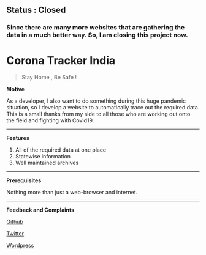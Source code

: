 ## Status : Closed
### Since there are many more websites that are gathering the data in a much better way. So, I am closing this project now.

# Corona Tracker India
> Stay Home ,
> Be Safe !

**Motive**

As a developer, I also want to do something during this huge pandemic situation, so I develop a website to automatically trace out the required data. This is a small thanks from my side to all those who are working out onto the field and fighting with Covid19.

----------

**Features**
1. All of the required data at one place
2. Statewise information
3. Well maintained archives

----------

**Prerequisites**

Nothing more than just a web-browser and internet.

----------
**Feedback and Complaints**

[Github](https://github.com/arsharaj)

[Twitter](https://twitter.com/arsharajchauhan)

[Wordpress](https://technoverser.wordpress.com)

